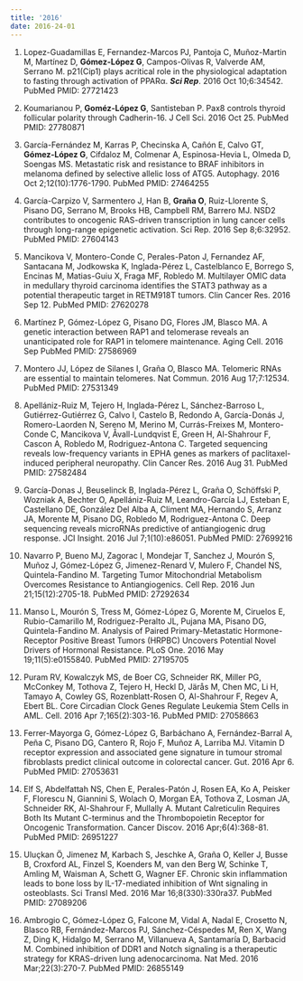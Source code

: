 ```yaml
---
title: '2016'
date: 2016-24-01
---
```


1. Lopez-Guadamillas E, Fernandez-Marcos PJ, Pantoja C, Muñoz-Martin M, Martínez D, **Gómez-López G**, Campos-Olivas R, Valverde AM, Serrano M. p21(Cip1) plays acritical role in the physiological adaptation to fasting through activation of PPARα. **_Sci Rep_**. 2016 Oct 10;6:34542. PubMed PMID: 27721423

1. Koumarianou P, **Goméz-López G**, Santisteban P. Pax8 controls thyroid follicular polarity through Cadherin-16. J Cell Sci. 2016 Oct 25. PubMed PMID: 27780871

1. García-Fernández M, Karras P, Checinska A, Cañón E, Calvo GT, **Gómez-López G**, Cifdaloz M, Colmenar A, Espinosa-Hevia L, Olmeda D, Soengas MS. Metastatic risk and resistance to BRAF inhibitors in melanoma defined by selective allelic loss of ATG5. Autophagy. 2016 Oct 2;12(10):1776-1790. PubMed PMID: 27464255

1. García-Carpizo V, Sarmentero J, Han B, **Graña O**, Ruiz-Llorente S, Pisano DG, Serrano M, Brooks HB, Campbell RM, Barrero MJ. NSD2 contributes to oncogenic RAS-driven transcription in lung cancer cells through long-range epigenetic activation. Sci Rep. 2016 Sep 8;6:32952. PubMed PMID: 27604143

1. Mancikova V, Montero-Conde C, Perales-Paton J, Fernandez AF, Santacana M, Jodkowska K, Inglada-Pérez L, Castelblanco E, Borrego S, Encinas M, Matias-Guiu X, Fraga MF, Robledo M. Multilayer OMIC data in medullary thyroid carcinoma identifies the STAT3 pathway as a potential therapeutic target in RETM918T tumors. Clin Cancer Res. 2016 Sep 12. PubMed PMID: 27620278

1. Martínez P, Gómez-López G, Pisano DG, Flores JM, Blasco MA. A genetic interaction between RAP1 and telomerase reveals an unanticipated role for RAP1 in telomere maintenance. Aging Cell. 2016 Sep PubMed PMID: 27586969

1. Montero JJ, López de Silanes I, Graña O, Blasco MA. Telomeric RNAs are essential to maintain telomeres. Nat Commun. 2016 Aug 17;7:12534. PubMed PMID: 27531349

1. Apellániz-Ruiz M, Tejero H, Inglada-Pérez L, Sánchez-Barroso L, Gutiérrez-Gutiérrez G, Calvo I, Castelo B, Redondo A, García-Donás J, Romero-Laorden N, Sereno M, Merino M, Currás-Freixes M, Montero-Conde C, Mancikova V, Åvall-Lundqvist E, Green H, Al-Shahrour F, Cascon A, Robledo M, Rodriguez-Antona C. Targeted sequencing reveals low-frequency variants in EPHA genes as markers of paclitaxel-induced peripheral neuropathy. Clin Cancer Res. 2016 Aug 31. PubMed PMID: 27582484

1. García-Donas J, Beuselinck B, Inglada-Pérez L, Graña O, Schöffski P, Wozniak A, Bechter O, Apellániz-Ruiz M, Leandro-García LJ, Esteban E, Castellano DE, González Del Alba A, Climent MA, Hernando S, Arranz JA, Morente M, Pisano DG, Robledo M, Rodriguez-Antona C. Deep sequencing reveals microRNAs predictive of antiangiogenic drug response. JCI Insight. 2016 Jul 7;1(10):e86051. PubMed PMID: 27699216

1. Navarro P, Bueno MJ, Zagorac I, Mondejar T, Sanchez J, Mourón S, Muñoz J, Gómez-López G, Jimenez-Renard V, Mulero F, Chandel NS, Quintela-Fandino M. Targeting Tumor Mitochondrial Metabolism Overcomes Resistance to Antiangiogenics. Cell Rep. 2016 Jun 21;15(12):2705-18. PubMed PMID: 27292634

1. Manso L, Mourón S, Tress M, Gómez-López G, Morente M, Ciruelos E, Rubio-Camarillo M, Rodriguez-Peralto JL, Pujana MA, Pisano DG, Quintela-Fandino M. Analysis of Paired Primary-Metastatic Hormone-Receptor Positive Breast Tumors (HRPBC) Uncovers Potential Novel Drivers of Hormonal Resistance. PLoS One. 2016 May 19;11(5):e0155840. PubMed PMID: 27195705

1. Puram RV, Kowalczyk MS, de Boer CG, Schneider RK, Miller PG, McConkey M, Tothova Z, Tejero H, Heckl D, Järås M, Chen MC, Li H, Tamayo A, Cowley GS, Rozenblatt-Rosen O, Al-Shahrour F, Regev A, Ebert BL. Core Circadian Clock Genes Regulate Leukemia Stem Cells in AML. Cell. 2016 Apr 7;165(2):303-16. PubMed PMID: 27058663

1. Ferrer-Mayorga G, Gómez-López G, Barbáchano A, Fernández-Barral A, Peña C, Pisano DG, Cantero R, Rojo F, Muñoz A, Larriba MJ. Vitamin D receptor expression and associated gene signature in tumour stromal fibroblasts predict clinical outcome in colorectal cancer. Gut. 2016 Apr 6. PubMed PMID: 27053631

1. Elf S, Abdelfattah NS, Chen E, Perales-Patón J, Rosen EA, Ko A, Peisker F, Florescu N, Giannini S, Wolach O, Morgan EA, Tothova Z, Losman JA, Schneider RK, Al-Shahrour F, Mullally A. Mutant Calreticulin Requires Both Its Mutant C-terminus and the Thrombopoietin Receptor for Oncogenic Transformation. Cancer Discov. 2016 Apr;6(4):368-81. PubMed PMID: 26951227

1. Uluçkan Ö, Jimenez M, Karbach S, Jeschke A, Graña O, Keller J, Busse B, Croxford AL, Finzel S, Koenders M, van den Berg W, Schinke T, Amling M, Waisman A, Schett G, Wagner EF. Chronic skin inflammation leads to bone loss by IL-17-mediated inhibition of Wnt signaling in osteoblasts. Sci Transl Med. 2016 Mar 16;8(330):330ra37. PubMed PMID: 27089206

1. Ambrogio C, Gómez-López G, Falcone M, Vidal A, Nadal E, Crosetto N, Blasco RB, Fernández-Marcos PJ, Sánchez-Céspedes M, Ren X, Wang Z, Ding K, Hidalgo M, Serrano M, Villanueva A, Santamaría D, Barbacid M. Combined inhibition of DDR1 and Notch signaling is a therapeutic strategy for KRAS-driven lung adenocarcinoma. Nat Med. 2016 Mar;22(3):270-7. PubMed PMID: 26855149